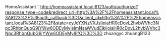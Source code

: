 HomeAssistant：http://homeassistant.local:8123/auth/authorize?response_type=code&redirect_uri=http%3A%2F%2Fhomeassistant.local%3A8123%2F%3Fauth_callback%3D1&client_id=http%3A%2F%2Fhomeassistant.local%3A8123%2F&state=eyJoYXNzVXJsIjoiaHR0cDovL2hvbWVhc3Npc3RhbnQubG9jYWw6ODEyMyIsImNsaWVudElkIjoiaHR0cDovL2hvbWVhc3Npc3RhbnQubG9jYWw6ODEyMy8ifQ%3D%3D
zhuangyc
zhuangB123